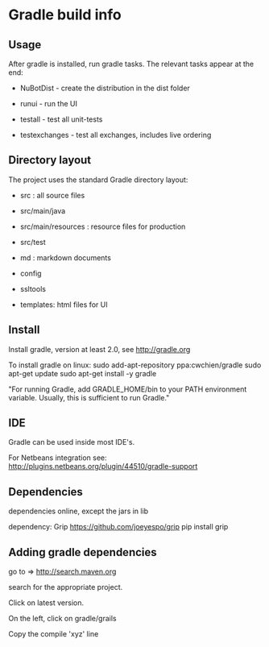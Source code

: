 # Gradle build info

## Usage

After gradle is installed, run gradle tasks. The relevant tasks appear at the end:

* NuBotDist - create the distribution in the dist folder

* runui - run the UI

* testall - test all unit-tests

* testexchanges - test all exchanges, includes live ordering

## Directory layout

The project uses the standard Gradle directory layout:

* src : all source files
* src/main/java
* src/main/resources : resource files for production
* src/test

* md : markdown documents

* config

* ssltools

* templates: html files for UI

## Install

Install gradle, version at least 2.0, see http://gradle.org

To install gradle on linux:
 sudo add-apt-repository ppa:cwchien/gradle
 sudo apt-get update
 sudo apt-get install -y gradle

"For running Gradle, add GRADLE_HOME/bin to your PATH environment variable. Usually, this is sufficient to run Gradle."

## IDE

Gradle can be used inside most IDE's.

For Netbeans integration see:
http://plugins.netbeans.org/plugin/44510/gradle-support

## Dependencies

dependencies online, except the jars in lib

dependency: Grip
 https://github.com/joeyespo/grip
 pip install grip

## Adding gradle dependencies

go to => http://search.maven.org
 
search for the appropriate project.

Click on latest version.

On the left, click on gradle/grails

Copy the compile 'xyz' line
